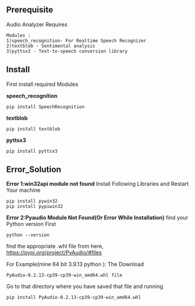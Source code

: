 ## Prerequisite
Audio Analyzer Requires
```
Modules :
1)speech_recognition- For Realtime Speech Recognizer
2)textblob - Sentimental analysis
3)pyttsx3 - Text-to-speech conversion library
```

## Install
First install required Modules

**speech_recognition**
```
pip install SpeechRecognition
```
**textblob**
```
pip install textblob
```
**pyttsx3**
```
pip install pyttsx3
```
## Error_Solution
**Error 1:win32api module not found**
Install Following Libraries and Restart Your machine
```
pip install pywin32
pip install pypiwin32
```

**Error 2:Pyaudio Module Not Found(Or Error While Installation)**
find your Python version First
```
python --version
```
find the appropriate .whl file from here,
https://pypi.org/project/PyAudio/#files

For Example(mine 64 bit 3.9.13 python ):
The Download
```
PyAudio‑0.2.13‑cp39‑cp39‑win_amd64.whl file
```
Go to that directory where you have saved that file and running
```
pip install PyAudio-0.2.13-cp39-cp39-win_amd64.whl
```
